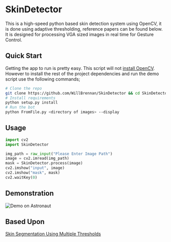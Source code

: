 # SkinDetector
This is a high-speed python based skin detection system using OpenCV, it is done using adaptive thresholding, reference
papers can be found below. It is designed for processing VGA sized images in real time for Gesture Control.


## Quick Start
Getting the app to run is pretty easy. This script will not [install OpenCV](http://docs.opencv.org/doc/tutorials/introduction/linux_install/linux_install.html).
However to install the rest of the project dependencies and run the demo script use the following commands;

```bash
# Clone the repo
git clone https://github.com/WillBrennan/SkinDetector && cd SkinDetector
# Install requirements
python setup.py install
# Run the bot
python FromFile.py <directory of images> --display
```
## Usage

```python
import cv2
import SkinDetector

img_path = raw_input("Please Enter Image Path")
image = cv2.imread(img_path)
mask = SkinDetector.process(image)
cv2.imshow("input", image)
cv2.imshow("mask", mask)
cv2.waitKey(0)
```

## Demonstration
![Demo on Astronaut](https://raw.githubusercontent.com/WillBrennan/SkinDetector/master/docs/assets/demo.png "Demonstration")

## Based Upon
[Skin Segmentation Using Multiple Thresholds](http://www.ivl.disco.unimib.it/papers2003/EI06-EI109%20Skin-paper.pdf)
